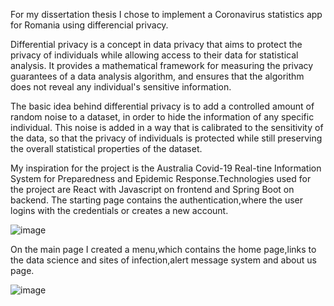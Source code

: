 For my dissertation thesis I chose to implement a Coronavirus statistics app for Romania using differencial privacy.

Differential privacy is a concept in data privacy that aims to protect the privacy of individuals while allowing access to their data for statistical analysis. It provides a mathematical framework for measuring the privacy guarantees of a data analysis algorithm, and ensures that the algorithm does not reveal any individual's sensitive information.

The basic idea behind differential privacy is to add a controlled amount of random noise to a dataset, in order to hide the information of any specific individual. This noise is added in a way that is calibrated to the sensitivity of the data, so that the privacy of individuals is protected while still preserving the overall statistical properties of the dataset.

My inspiration for the project is the Australia Covid-19 Real-tine Information System for Preparedness and Epidemic Response.Technologies used for the project are React with Javascript on frontend and Spring Boot on backend.
The starting page contains the authentication,where the user logins with the credentials or creates a new account.

![image](https://user-images.githubusercontent.com/62958497/235319421-7a696407-2be6-4fef-af9f-a34703badcfb.png)

On the main page I created a menu,which contains the home page,links to the data science and sites of infection,alert message system and about us page.

![image](https://user-images.githubusercontent.com/62958497/235319439-3af700f1-75e0-436f-9508-4cc7c2576939.png)

